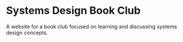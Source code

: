 # Systems Design Book Club

A website for a book club focused on learning and discussing systems design concepts.
